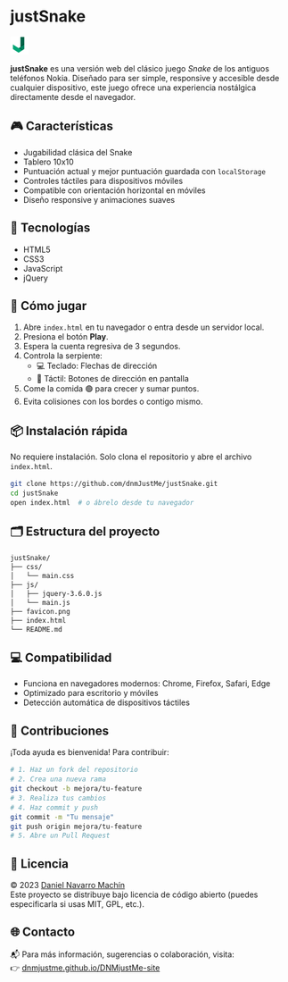 # justSnake

![justSnake Logo](favicon.png)

**justSnake** es una versión web del clásico juego *Snake* de los antiguos teléfonos Nokia. Diseñado para ser simple, responsive y accesible desde cualquier dispositivo, este juego ofrece una experiencia nostálgica directamente desde el navegador.

## 🎮 Características

- Jugabilidad clásica del Snake
- Tablero 10x10
- Puntuación actual y mejor puntuación guardada con `localStorage`
- Controles táctiles para dispositivos móviles
- Compatible con orientación horizontal en móviles
- Diseño responsive y animaciones suaves

## 🚀 Tecnologías

- HTML5
- CSS3
- JavaScript
- jQuery

## 📲 Cómo jugar

1. Abre `index.html` en tu navegador o entra desde un servidor local.
2. Presiona el botón **Play**.
3. Espera la cuenta regresiva de 3 segundos.
4. Controla la serpiente:
   - 💻 Teclado: Flechas de dirección
   - 📱 Táctil: Botones de dirección en pantalla
5. Come la comida 🟢 para crecer y sumar puntos.
6. Evita colisiones con los bordes o contigo mismo.

## 📦 Instalación rápida

No requiere instalación. Solo clona el repositorio y abre el archivo `index.html`.

```bash
git clone https://github.com/dnmJustMe/justSnake.git
cd justSnake
open index.html  # o ábrelo desde tu navegador
```

## 🗂 Estructura del proyecto

```
justSnake/
├── css/
│   └── main.css
├── js/
│   ├── jquery-3.6.0.js
│   └── main.js
├── favicon.png
├── index.html
└── README.md
```

## 💻 Compatibilidad

- Funciona en navegadores modernos: Chrome, Firefox, Safari, Edge
- Optimizado para escritorio y móviles
- Detección automática de dispositivos táctiles

## 🤝 Contribuciones

¡Toda ayuda es bienvenida! Para contribuir:

```bash
# 1. Haz un fork del repositorio
# 2. Crea una nueva rama
git checkout -b mejora/tu-feature
# 3. Realiza tus cambios
# 4. Haz commit y push
git commit -m "Tu mensaje"
git push origin mejora/tu-feature
# 5. Abre un Pull Request
```

## 📄 Licencia

© 2023 [Daniel Navarro Machín](https://dnmjustme.github.io/DNMjustMe-site/)  
Este proyecto se distribuye bajo licencia de código abierto (puedes especificarla si usas MIT, GPL, etc.).

## 🌐 Contacto

📬 Para más información, sugerencias o colaboración, visita:  
👉 [dnmjustme.github.io/DNMjustMe-site](https://dnmjustme.github.io/DNMjustMe-site/)
